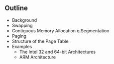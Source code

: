 

## Outline
* Background
* Swapping
* Contiguous Memory Allocation q Segmentation
* Paging
* Structure of the Page Table
* Examples
	- The Intel 32 and 64-bit Architectures 
	- ARM Architecture


